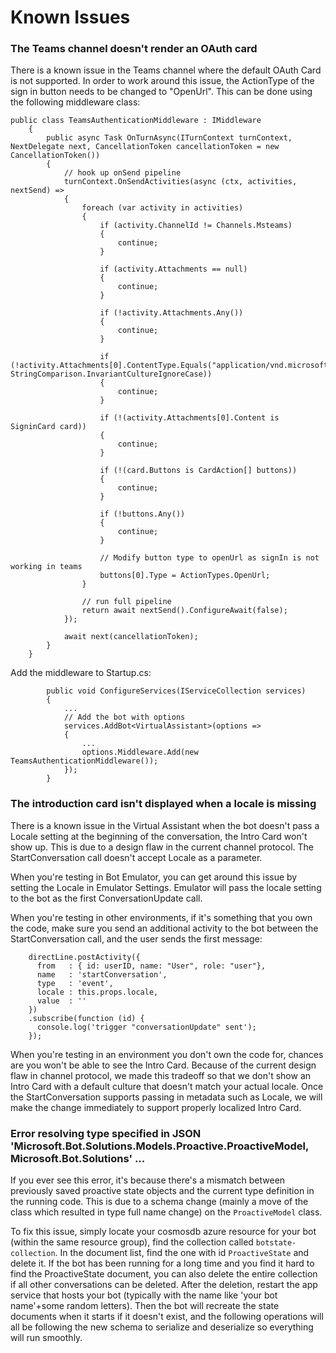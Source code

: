 # Known Issues

### The Teams channel doesn't render an OAuth card
There is a known issue in the Teams channel where the default OAuth Card is not supported. In order to work around this issue, the ActionType of the sign in button needs to be changed to "OpenUrl". This can be done using the following middleware class:

```
public class TeamsAuthenticationMiddleware : IMiddleware
    {
        public async Task OnTurnAsync(ITurnContext turnContext, NextDelegate next, CancellationToken cancellationToken = new CancellationToken())
        {
            // hook up onSend pipeline
            turnContext.OnSendActivities(async (ctx, activities, nextSend) =>
            {
                foreach (var activity in activities)
                {
                    if (activity.ChannelId != Channels.Msteams)
                    {
                        continue;
                    }

                    if (activity.Attachments == null)
                    {
                        continue;
                    }

                    if (!activity.Attachments.Any())
                    {
                        continue;
                    }

                    if (!activity.Attachments[0].ContentType.Equals("application/vnd.microsoft.card.signin", StringComparison.InvariantCultureIgnoreCase))
                    {
                        continue;
                    }

                    if (!(activity.Attachments[0].Content is SigninCard card))
                    {
                        continue;
                    }

                    if (!(card.Buttons is CardAction[] buttons))
                    {
                        continue;
                    }

                    if (!buttons.Any())
                    {
                        continue;
                    }

                    // Modify button type to openUrl as signIn is not working in teams
                    buttons[0].Type = ActionTypes.OpenUrl;
                }

                // run full pipeline
                return await nextSend().ConfigureAwait(false);
            });

            await next(cancellationToken);
        }
    }
```

Add the middleware to Startup.cs:

```
        public void ConfigureServices(IServiceCollection services)
        {
            ...
            // Add the bot with options
            services.AddBot<VirtualAssistant>(options =>
            {
                ...
                options.Middleware.Add(new TeamsAuthenticationMiddleware());
            });
        }
```

### The introduction card isn't displayed when a locale is missing
There is a known issue in the Virtual Assistant when the bot doesn't pass a Locale setting at the beginning of the conversation, the Intro Card won't show up. This is due to a design flaw in the current channel protocol. The StartConversation call doesn't accept Locale as a parameter. 

When you're testing in Bot Emulator, you can get around this issue by setting the Locale in Emulator Settings. Emulator will pass the locale setting to the bot as the first ConversationUpdate call.

When you're testing in other environments, if it's something that you own the code, make sure you send an additional activity to the bot between the StartConversation call, and the user sends the first message:

```
    directLine.postActivity({
      from   : { id: userID, name: "User", role: "user"},
      name   : 'startConversation',
      type   : 'event',
      locale : this.props.locale,
      value  : ''
    })
    .subscribe(function (id) {
      console.log('trigger "conversationUpdate" sent');
    });
```

When you're testing in an environment you don't own the code for, chances are you won't be able to see the Intro Card. Because of the current design flaw in channel protocol, we made this tradeoff so that we don't show an Intro Card with a default culture that doesn't match your actual locale. Once the StartConversation supports passing in metadata such as Locale, we will make the change immediately to support properly localized Intro Card.

### Error resolving type specified in JSON 'Microsoft.Bot.Solutions.Models.Proactive.ProactiveModel, Microsoft.Bot.Solutions' ...

If you ever see this error, it's because there's a mismatch between previously saved proactive state objects and the current type definition in the running code. 
This is due to a schema change (mainly a move of the class which resulted in type full name change) on the `ProactiveModel` class.

To fix this issue, simply locate your cosmosdb azure resource for your bot (within the same resource group), find the collection called `botstate-collection`.
In the document list, find the one with id `ProactiveState` and delete it. 
If the bot has been running for a long time and you find it hard to find the ProactiveState document, you can also delete the entire collection if all other conversations can be deleted. After the deletion, restart the app service that hosts your bot (typically with the name like 'your bot name'+some random letters). Then the bot will recreate the state documents when it starts if it doesn't exist, and the following operations will all be following the new schema to serialize and deserialize so everything will run smoothly.
